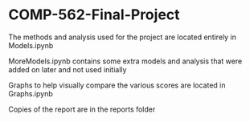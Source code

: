 # COMP-562-Final-Project

The methods and analysis used for the project are located entirely in Models.ipynb

MoreModels.ipynb contains some extra models and analysis that were added on later and not used initially

Graphs to help visually compare the various scores are located in Graphs.ipynb

Copies of the report are in the reports folder
